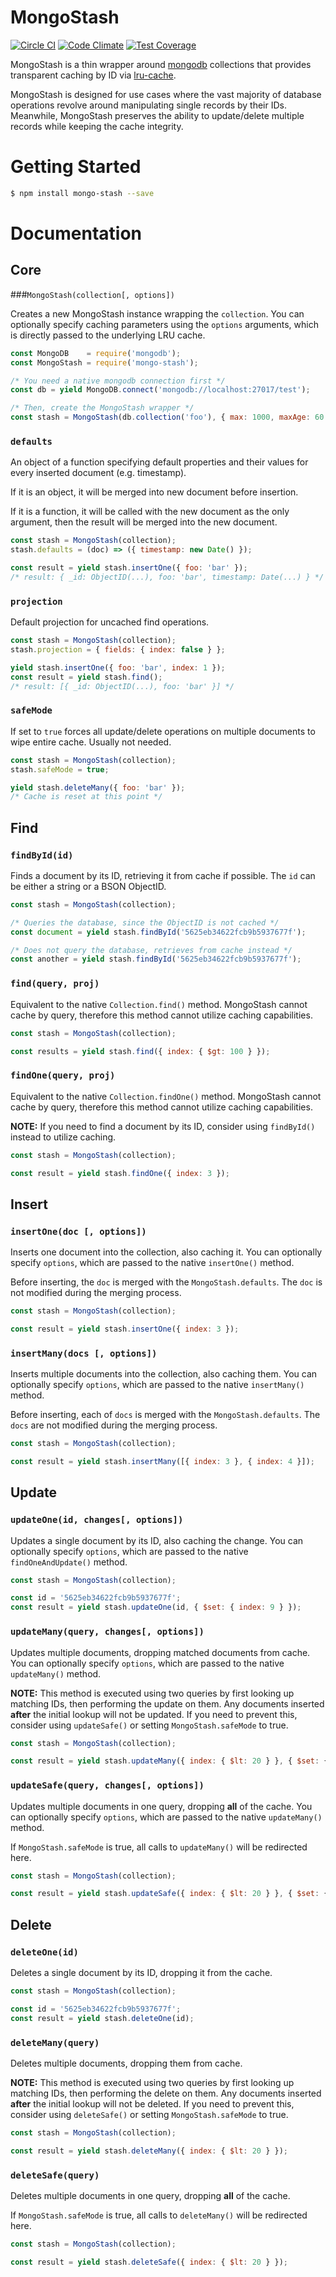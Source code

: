 # MongoStash

[![Circle CI][ci-badge]][ci-link]
[![Code Climate][cc-badge]][cc-link]
[![Test Coverage][cov-badge]][cov-link]

MongoStash is a thin wrapper around [mongodb][native-link] collections that
provides transparent caching by ID via [lru-cache][lru-link].

MongoStash is designed for use cases where the vast majority of database
operations revolve around manipulating single records by their IDs. Meanwhile,
MongoStash preserves the ability to update/delete multiple records while keeping
the cache integrity.

# Getting Started
```sh
$ npm install mongo-stash --save
```

# Documentation

## Core

###`MongoStash(collection[, options])`

Creates a new MongoStash instance wrapping the `collection`. You can optionally
specify caching parameters using the `options` arguments, which is directly
passed to the underlying LRU cache.

```js
const MongoDB    = require('mongodb');
const MongoStash = require('mongo-stash');

/* You need a native mongodb connection first */
const db = yield MongoDB.connect('mongodb://localhost:27017/test');

/* Then, create the MongoStash wrapper */
const stash = MongoStash(db.collection('foo'), { max: 1000, maxAge: 60 });
 ```

### `defaults`
An object of a function specifying default properties and their values for every
inserted document (e.g. timestamp).

If it is an object, it will be merged into new document before insertion.

If it is a function, it will be called with the new document as the only argument,
then the result will be merged into the new document.

```js
const stash = MongoStash(collection);
stash.defaults = (doc) => ({ timestamp: new Date() });

const result = yield stash.insertOne({ foo: 'bar' });
/* result: { _id: ObjectID(...), foo: 'bar', timestamp: Date(...) } */
```

### `projection`
Default projection for uncached find operations.
```js
const stash = MongoStash(collection);
stash.projection = { fields: { index: false } };

yield stash.insertOne({ foo: 'bar', index: 1 });
const result = yield stash.find();
/* result: [{ _id: ObjectID(...), foo: 'bar' }] */
```

### `safeMode`
If set to `true` forces all update/delete operations on multiple documents to
wipe entire cache. Usually not needed.
```js
const stash = MongoStash(collection);
stash.safeMode = true;

yield stash.deleteMany({ foo: 'bar' });
/* Cache is reset at this point */
```

## Find

### `findById(id)`
Finds a document by its ID, retrieving it from cache if possible. The `id` can
be either a string or a BSON ObjectID.

```js
const stash = MongoStash(collection);

/* Queries the database, since the ObjectID is not cached */
const document = yield stash.findById('5625eb34622fcb9b5937677f');

/* Does not query the database, retrieves from cache instead */
const another = yield stash.findById('5625eb34622fcb9b5937677f');
```

### `find(query, proj)`
Equivalent to the native `Collection.find()` method. MongoStash cannot cache by
query, therefore this method cannot utilize caching capabilities.

```js
const stash = MongoStash(collection);

const results = yield stash.find({ index: { $gt: 100 } });
```

### `findOne(query, proj)`
Equivalent to the native `Collection.findOne()` method. MongoStash cannot cache by
query, therefore this method cannot utilize caching capabilities.

**NOTE:** If you need to find a document by its ID, consider using `findById()`
instead to utilize caching.

```js
const stash = MongoStash(collection);

const result = yield stash.findOne({ index: 3 });
```

## Insert
### `insertOne(doc [, options])`
Inserts one document into the collection, also caching it. You can optionally
specify `options`, which are passed to the native `insertOne()` method.

Before inserting, the `doc` is merged with the `MongoStash.defaults`. The
`doc` is not modified during the merging process.

```js
const stash = MongoStash(collection);

const result = yield stash.insertOne({ index: 3 });
```

### `insertMany(docs [, options])`
Inserts multiple documents into the collection, also caching them. You can optionally
specify `options`, which are passed to the native `insertMany()` method.

Before inserting, each of `docs` is merged with the `MongoStash.defaults`.
The `docs` are not modified during the merging process.

```js
const stash = MongoStash(collection);

const result = yield stash.insertMany([{ index: 3 }, { index: 4 }]);
```

## Update
### `updateOne(id, changes[, options])`
Updates a single document by its ID, also caching the change. You can optionally
specify `options`, which are passed to the native `findOneAndUpdate()` method.

```js
const stash = MongoStash(collection);

const id = '5625eb34622fcb9b5937677f';
const result = yield stash.updateOne(id, { $set: { index: 9 } });
```

### `updateMany(query, changes[, options])`
Updates multiple documents, dropping matched documents from cache. You can optionally
specify `options`, which are passed to the native `updateMany()` method.

**NOTE:** This method is executed using two queries by first looking up matching
IDs, then performing the update on them. Any documents inserted **after** the initial
lookup will not be updated. If you need to prevent this, consider using `updateSafe()`
or setting `MongoStash.safeMode` to true.

```js
const stash = MongoStash(collection);

const result = yield stash.updateMany({ index: { $lt: 20 } }, { $set: { index: 9 } });
```

### `updateSafe(query, changes[, options])`
Updates multiple documents in one query, dropping **all** of the cache. You can optionally
specify `options`, which are passed to the native `updateMany()` method.

If `MongoStash.safeMode` is true, all calls to `updateMany()` will be redirected here.

```js
const stash = MongoStash(collection);

const result = yield stash.updateSafe({ index: { $lt: 20 } }, { $set: { index: 9 } });
```

## Delete
### `deleteOne(id)`
Deletes a single document by its ID, dropping it from the cache.

```js
const stash = MongoStash(collection);

const id = '5625eb34622fcb9b5937677f';
const result = yield stash.deleteOne(id);
```

### `deleteMany(query)`
Deletes multiple documents, dropping them from cache.

**NOTE:** This method is executed using two queries by first looking up matching
IDs, then performing the delete on them. Any documents inserted **after** the initial
lookup will not be deleted. If you need to prevent this, consider using `deleteSafe()`
or setting `MongoStash.safeMode` to true.

```js
const stash = MongoStash(collection);

const result = yield stash.deleteMany({ index: { $lt: 20 } });
```

### `deleteSafe(query)`
Deletes multiple documents in one query, dropping **all** of the cache.

If `MongoStash.safeMode` is true, all calls to `deleteMany()` will be redirected here.

```js
const stash = MongoStash(collection);

const result = yield stash.deleteSafe({ index: { $lt: 20 } });
```


[ci-badge]: https://circleci.com/gh/jluchiji/mongo-stash.svg?style=svg
[ci-link]:  https://circleci.com/gh/jluchiji/mongo-stash

[cc-badge]: https://codeclimate.com/github/jluchiji/mongo-stash/badges/gpa.svg
[cc-link]: https://codeclimate.com/github/jluchiji/mongo-stash

[cov-badge]: https://codeclimate.com/github/jluchiji/mongo-stash/badges/coverage.svg
[cov-link]: https://codeclimate.com/github/jluchiji/mongo-stash/coverage

[native-link]: https://github.com/mongodb/node-mongodb-native
[lru-link]: https://github.com/isaacs/node-lru-cache

